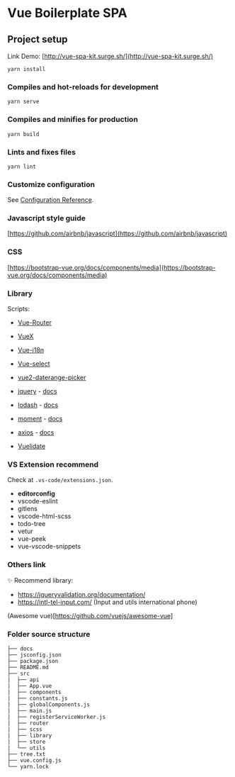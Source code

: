 # Vue Boilerplate SPA

## Project setup

Link Demo: [http://vue-spa-kit.surge.sh/](http://vue-spa-kit.surge.sh/)

```
yarn install
```

### Compiles and hot-reloads for development

```
yarn serve
```

### Compiles and minifies for production

```
yarn build
```

### Lints and fixes files

```
yarn lint
```

### Customize configuration

See [Configuration Reference](https://cli.vuejs.org/config/).

### Javascript style guide

[https://github.com/airbnb/javascript](https://github.com/airbnb/javascript)

### CSS

[https://bootstrap-vue.org/docs/components/media](https://bootstrap-vue.org/docs/components/media)

### Library

Scripts:

- [Vue-Router](https://router.vuejs.org/)
- [VueX](https://vuex.vuejs.org/)
- [Vue-i18n](https://www.npmjs.com/package/vue-i18n)

- [Vue-select](https://vue-treeselect.js.org/)
- [vue2-daterange-picker](https://innologica.github.io/vue2-daterange-picker/#installation)

- [jquery](https://cdnjs.cloudflare.com/ajax/libs/jquery/3.5.1/jquery.min.js) - [docs](https://api.jquery.com/)
- [lodash](https://cdnjs.cloudflare.com/ajax/libs/lodash.js/4.17.15/lodash.min.js) - [docs](https://lodash.com/docs/4.17.15)
- [moment](https://cdnjs.cloudflare.com/ajax/libs/moment.js/2.25.3/moment.min.js) - [docs](https://momentjs.com/docs/)
- [axios](https://cdnjs.cloudflare.com/ajax/libs/axios/0.19.2/axios.min.js) - [docs](https://github.com/axios/axios)

- [Vuelidate](https://vuelidate.js.org/)

### VS Extension recommend

Check at `.vs-code/extensions.json`.

- **editorconfig**
- vscode-eslint
- gitlens
- vscode-html-scss
- todo-tree
- vetur
- vue-peek
- vue-vscode-snippets

### Others link

✨ Recommend library:

- https://jqueryvalidation.org/documentation/
- https://intl-tel-input.com/ (Input and utils international phone)

(Awesome vue)[https://github.com/vuejs/awesome-vue]

### Folder source structure

```
├── docs
├── jsconfig.json
├── package.json
├── README.md
├── src
|  ├── api
|  ├── App.vue
|  ├── components
|  ├── constants.js
|  ├── globalComponents.js
|  ├── main.js
|  ├── registerServiceWorker.js
|  ├── router
|  ├── scss
|  ├── library
|  ├── store
|  └── utils
├── tree.txt
├── vue.config.js
└── yarn.lock
```
